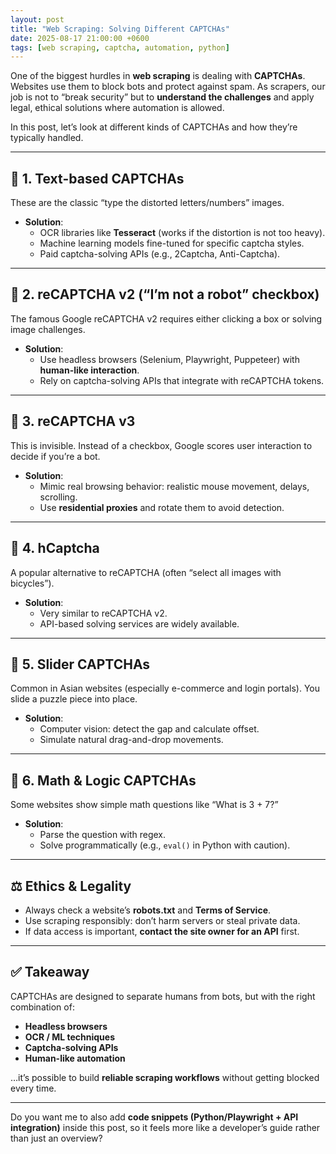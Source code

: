 ```yaml
---
layout: post
title: "Web Scraping: Solving Different CAPTCHAs"
date: 2025-08-17 21:00:00 +0600
tags: [web scraping, captcha, automation, python]
---
```


One of the biggest hurdles in **web scraping** is dealing with **CAPTCHAs**. Websites use them to block bots and protect against spam. As scrapers, our job is not to “break security” but to **understand the challenges** and apply legal, ethical solutions where automation is allowed.  

In this post, let’s look at different kinds of CAPTCHAs and how they’re typically handled.  

---

## 🔹 1. Text-based CAPTCHAs
These are the classic “type the distorted letters/numbers” images.  
- **Solution**:  
  - OCR libraries like **Tesseract** (works if the distortion is not too heavy).  
  - Machine learning models fine-tuned for specific captcha styles.  
  - Paid captcha-solving APIs (e.g., 2Captcha, Anti-Captcha).  

---

## 🔹 2. reCAPTCHA v2 (“I’m not a robot” checkbox)
The famous Google reCAPTCHA v2 requires either clicking a box or solving image challenges.  
- **Solution**:  
  - Use headless browsers (Selenium, Playwright, Puppeteer) with **human-like interaction**.  
  - Rely on captcha-solving APIs that integrate with reCAPTCHA tokens.  

---

## 🔹 3. reCAPTCHA v3
This is invisible. Instead of a checkbox, Google scores user interaction to decide if you’re a bot.  
- **Solution**:  
  - Mimic real browsing behavior: realistic mouse movement, delays, scrolling.  
  - Use **residential proxies** and rotate them to avoid detection.  

---

## 🔹 4. hCaptcha
A popular alternative to reCAPTCHA (often “select all images with bicycles”).  
- **Solution**:  
  - Very similar to reCAPTCHA v2.  
  - API-based solving services are widely available.  

---

## 🔹 5. Slider CAPTCHAs
Common in Asian websites (especially e-commerce and login portals). You slide a puzzle piece into place.  
- **Solution**:  
  - Computer vision: detect the gap and calculate offset.  
  - Simulate natural drag-and-drop movements.  

---

## 🔹 6. Math & Logic CAPTCHAs
Some websites show simple math questions like “What is 3 + 7?”  
- **Solution**:  
  - Parse the question with regex.  
  - Solve programmatically (e.g., `eval()` in Python with caution).  

---

## ⚖️ Ethics & Legality
- Always check a website’s **robots.txt** and **Terms of Service**.  
- Use scraping responsibly: don’t harm servers or steal private data.  
- If data access is important, **contact the site owner for an API** first.  

---

## ✅ Takeaway
CAPTCHAs are designed to separate humans from bots, but with the right combination of:  
- **Headless browsers**  
- **OCR / ML techniques**  
- **Captcha-solving APIs**  
- **Human-like automation**  

…it’s possible to build **reliable scraping workflows** without getting blocked every time.  

---

Do you want me to also add **code snippets (Python/Playwright + API integration)** inside this post, so it feels more like a developer’s guide rather than just an overview?
